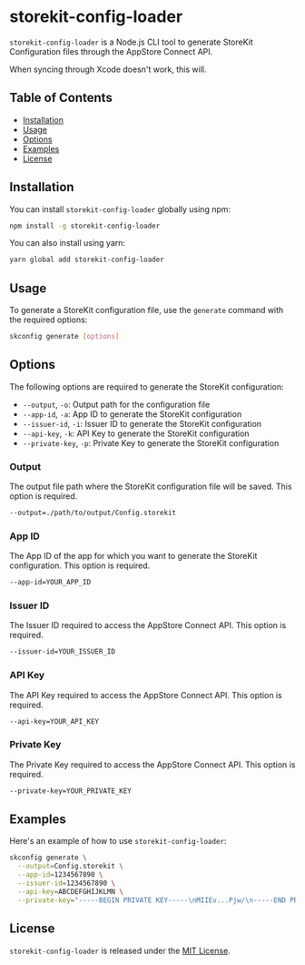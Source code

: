 # storekit-config-loader

`storekit-config-loader` is a Node.js CLI tool to generate StoreKit Configuration files through the AppStore Connect API. 

When syncing through Xcode doesn't work, this will.

## Table of Contents

- [Installation](#installation)
- [Usage](#usage)
- [Options](#options)
- [Examples](#examples)
- [License](#license)

## Installation

You can install `storekit-config-loader` globally using npm:

```sh
npm install -g storekit-config-loader
```

You can also install using yarn:

```sh
yarn global add storekit-config-loader
```

## Usage

To generate a StoreKit configuration file, use the `generate` command with the required options:

```sh
skconfig generate [options]
```

## Options

The following options are required to generate the StoreKit configuration:

- `--output`, `-o`: Output path for the configuration file
- `--app-id`, `-a`: App ID to generate the StoreKit configuration
- `--issuer-id`, `-i`: Issuer ID to generate the StoreKit configuration
- `--api-key`, `-k`: API Key to generate the StoreKit configuration
- `--private-key`, `-p`: Private Key to generate the StoreKit configuration

### Output

The output file path where the StoreKit configuration file will be saved. This option is required.

```sh
--output=./path/to/output/Config.storekit
```

### App ID

The App ID of the app for which you want to generate the StoreKit configuration. This option is required.

```sh
--app-id=YOUR_APP_ID
```

### Issuer ID

The Issuer ID required to access the AppStore Connect API. This option is required.

```sh
--issuer-id=YOUR_ISSUER_ID
```

### API Key

The API Key required to access the AppStore Connect API. This option is required.

```sh
--api-key=YOUR_API_KEY
```

### Private Key

The Private Key required to access the AppStore Connect API. This option is required.

```sh
--private-key=YOUR_PRIVATE_KEY
```

## Examples

Here's an example of how to use `storekit-config-loader`:

```sh
skconfig generate \
  --output=Config.storekit \
  --app-id=1234567890 \
  --issuer-id=1234567890 \
  --api-key=ABCDEFGHIJKLMN \
  --private-key="-----BEGIN PRIVATE KEY-----\nMIIEv...Pjw/\n-----END PRIVATE KEY-----"
```

## License

`storekit-config-loader` is released under the [MIT License](LICENSE).
